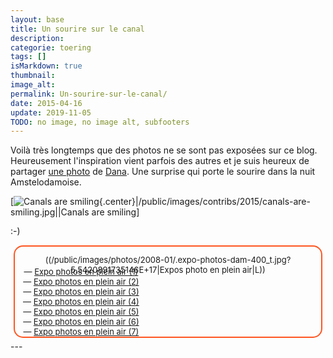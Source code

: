 ```yaml
---
layout: base
title: Un sourire sur le canal
description: 
categorie: toering
tags: []
isMarkdown: true
thumbnail: 
image_alt: 
permalink: Un-sourire-sur-le-canal/
date: 2015-04-16
update: 2019-11-05
TODO: no image, no image alt, subfooters
---
```




Voilà très longtemps que des photos ne se sont pas exposées sur ce blog. Heureusement l'inspiration vient parfois des autres et je suis heureux de partager [une photo](http://amsterdamian.com/see/snapshots/the-canals-are-smiling/) de [Dana](http://danarozmarin.com/). Une surprise qui porte le sourire dans la nuit Amstelodamoise. 

[![Canals are smiling](.canals-are-smiling_m.jpg){.center}|/public/images/contribs/2015/canals-are-smiling.jpg||Canals are smiling]

:-)

<!-- HTML -->
<div style="border:2px solid #FF5521; border-radius:15px; text-align:center; font-size:small; padding:1em 1em 0 1em; margin:5px; min-height:120px; ">
<!-- / HTML -->
((/public/images/photos/2008-01/.expo-photos-dam-400_t.jpg?5.5420891735146E+17|Expos photo en plein air|L))
<!-- HTML -->
<div style="float:left; text-wrap:no-wrap; margin-top: -1em;">
— <a href="/expo-photos-en-plein-air">Expo photos en plein air (1)</a><br>
— <a href="/expo-photos-en-plein-air-2">Expo photos en plein air (2)</a><br>
— <a href="/expo-photos-en-plein-air-3">Expo photos en plein air (3)</a><br>
— <a href="/expo-photos-en-plein-air-4">Expo photos en plein air (4)</a><br>
— <a href="/expo-photos-en-plein-air-5">Expo photos en plein air (5)</a><br>
— <a href="/expo-photos-en-plein-air-6">Expo photos en plein air (6)</a><br>
— <a href="/expo-photos-en-plein-air-7">Expo photos en plein air (7)</a><br>
</div>
<div style="clear:both; margin-top:1em;"></div>
</div>
<!-- / HTML -->
---